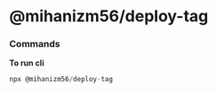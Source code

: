 # @mihanizm56/deploy-tag

### Commands

<b>To run cli</b><br>

```javascript
npx @mihanizm56/deploy-tag
```